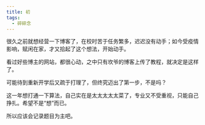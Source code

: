 ```yaml
---
title: 初
tags: 
  - 碎碎念
---
```


很久之前就想经营一下博客了，在校时苦于任务繁多，迟迟没有动手；如今受疫情影响，赋闲在家，才又拾起了这个想法，开始动手。

看过好些博主的网站，都很心动，之中只有坎爷的博客上传了教程，就决定是这样了。

可能待到重新开学后又疏于打理了，但终究迈出了第一步，不是吗？
  
这一年想打通一下算法，自己实在是太太太太太菜了，专业又不受重视，只能自己挣扎。希望不是“想”而已。

所以应该会记录题目为主吧。
